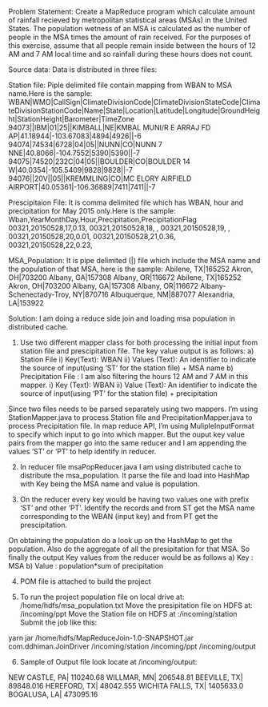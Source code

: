 Problem Statement: Create a MapReduce program which calculate amount of rainfall recieved by metropolitan statistical areas (MSAs) in the United States.  The population wetness of an MSA is calculated as the number of people in the MSA times the amount of rain received. For the purposes of this exercise, assume that all people remain inside between the hours of 12 AM and 7 AM local time and so rainfall during these hours does not count.

Source data: Data is distributed in three files:

Station file: Piple delimited file contain mapping from WBAN to MSA name.Here is the sample:
WBAN|WMO|CallSign|ClimateDivisionCode|ClimateDivisionStateCode|ClimateDivisionStationCode|Name|State|Location|Latitude|Longitude|GroundHeight|StationHeight|Barometer|TimeZone
94073||IBM|01|25||KIMBALL|NE|KMBAL MUNI/R E ARRAJ FD AP|41.18944|-103.67083|4894|4926||-6
94074|74534|6728|04|05||NUNN|CO|NUNN 7 NNE|40.8066|-104.7552|5390|5390||-7
94075|74520|232C|04|05||BOULDER|CO|BOULDER 14 W|40.0354|-105.5409|9828|9828||-7
94076||20V||05||KREMMLING|CO|MC ELORY AIRFIELD AIRPORT|40.05361|-106.36889|7411|7411||-7

Prescipitaion File: It is comma delimited file which has WBAN, hour and precipitation for May 2015 only.Here is the sample:
Wban,YearMonthDay,Hour,Precipitation,PrecipitationFlag
00321,20150528,17,0.13, 
00321,20150528,18, , 
00321,20150528,19, , 
00321,20150528,20,0.01, 
00321,20150528,21,0.36, 
00321,20150528,22,0.23, 

MSA_Population: It is pipe delimited (|) file which include the MSA name and the population of that MSA, here is the sample:
Abilene, TX|165252
Akron, OH|703200
Albany, GA|157308
Albany, OR|116672
Abilene, TX|165252
Akron, OH|703200
Albany, GA|157308
Albany, OR|116672
Albany-Schenectady-Troy, NY|870716
Albuquerque, NM|887077
Alexandria, LA|153922

Solution: I am doing a reduce side join and loading msa population in distributed cache. 
1) Use two different mapper class for both processing the initial input from station file and prescipitation file. The key value output is as follows:
a) Station File
  i) Key(Text): WBAN
  ii) Values (Text): An identifier to indicate the source of input(using ‘ST’ for the station file) + MSA name
b) Precipitation File : I am also filtering the hours 12 AM and 7 AM in this mapper.
  i) Key (Text): WBAN
  ii) Value (Text):  An identifier to indicate the source of input(using ‘PT’ for the station file) + precipitation

Since two files needs to be parsed separately using two mappers. I’m using StationMapper.java to process Station file and
PrecipitationMapper.java to process Precipitation file.
In map reduce API, I’m using MulipleInputFormat to specify which input to go into which mapper. But the ouput key value pairs from the mapper go into the same reducer and I am appending the values ‘ST’ or ‘PT’ to help identify in reducer.


2) In reducer file msaPopReducer.java I am using distributed cache to distribute the msa_population. It parse the file and load into HashMap with Key being the MSA name and value is population.

3. On the reducer every key would be having two values one with prefix ‘ST’ and other ‘PT’. Identify the records and from ST get the MSA name corresponding to the WBAN (input key) and from PT get the prescipitation. 

On obtaining the population do a look up on the HashMap to get the population. Also do the aggregate of all the presipitation for that MSA. So finally the output Key values from the reducer would be as follows
a)      Key : MSA
b)      Value : population*sum of precipitation

4) POM file is attached to build the project

5) To run the project
population file on local drive at: /home/hdfs/msa_population.txt
Move the presipitation file on HDFS at: /incoming/ppt
Move the Station file on HDFS at :/incoming/station
Submit the job like this:

yarn jar /home/hdfs/MapReduceJoin-1.0-SNAPSHOT.jar com.ddhiman.JoinDriver /incoming/station /incoming/ppt /incoming/output 

6) Sample of Output file look locate at /incoming/output:

NEW CASTLE, PA|	110240.68
WILLMAR, MN|	206548.81
BEEVILLE, TX|	89848.016
HEREFORD, TX|	48042.555
WICHITA FALLS, TX|	1405633.0
BOGALUSA, LA|	473095.16

